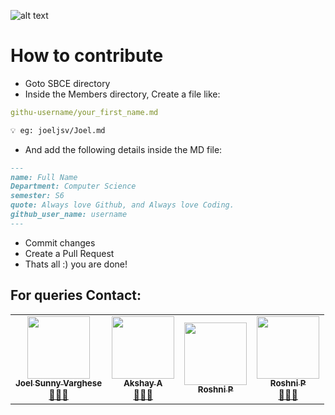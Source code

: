 ![alt text](https://github.com/[username]/[reponame]/blob/[branch]/image.jpg?raw=true)


# How to contribute

- Goto SBCE directory
- Inside the Members directory, Create a file like:

```yaml
githu-username/your_first_name.md
```
```markdown
💡 eg: joeljsv/Joel.md
```
- And add the following details inside the MD file:

```markdown
---
name: Full Name 
Department: Computer Science
semester: S6
quote: Always love Github, and Always love Coding.
github_user_name: username
---
```
- Commit changes 
- Create a Pull Request 
- Thats all :) you are done!

## For queries Contact:
<table>
  <tr>
    <td align="center"><a href="https://github.com/joeljsv"><img src="https://avatars2.githubusercontent.com/u/50207444?v=4?s=100" width="100px;" alt=""/><br /><sub><b> Joel Sunny Varghese</b></sub></a><br /><a href="https://github.com/joeljsv" title="Code">👨🏼‍💻</a></td>
   <td align="center"><a href="https://github.com/121akshayajay"><img src="https://avatars2.githubusercontent.com/u/59845685?v=4?s=100" width="100px;" alt=""/><br /><sub><b>Akshay A</b></sub></a><br /><a href="https://github.com/121akshayajay" title="Code">👨🏼‍💻</a></td>
     <td align="center"><a href="https://github.com/roshnip"><img src="https://avatars2.githubusercontent.com/u/61553537?v=4?s=100" width="100px;" alt=""/><br /><sub><b>Roshni P</b></sub></a><br /><a href="https://github.com/roshnip" title="Code"👩🏻‍💻</a></td>
    <td align="center"><a href="https://github.com/ashlyann49"><img src="https://avatars2.githubusercontent.com/u/67308034?v=4?s=100" width="100px;" alt=""/><br /><sub><b>Roshni P</b></sub></a><br /><a href="https://github.com/ashlyann49" title="Code">👩🏻‍💻</a></td>
  </tr>
</table>
